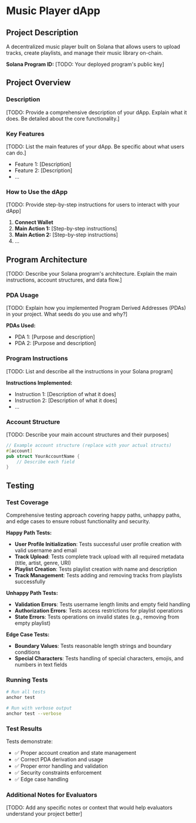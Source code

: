 # Music Player dApp

## Project Description
A decentralized music player built on Solana that allows users to upload tracks, create playlists, and manage their music library on-chain.

**Solana Program ID:** [TODO: Your deployed program's public key]

## Project Overview

### Description
[TODO: Provide a comprehensive description of your dApp. Explain what it does. Be detailed about the core functionality.]

### Key Features
[TODO: List the main features of your dApp. Be specific about what users can do.]

- Feature 1: [Description]
- Feature 2: [Description]
- ...
  
### How to Use the dApp
[TODO: Provide step-by-step instructions for users to interact with your dApp]

1. **Connect Wallet**
2. **Main Action 1:** [Step-by-step instructions]
3. **Main Action 2:** [Step-by-step instructions]
4. ...

## Program Architecture
[TODO: Describe your Solana program's architecture. Explain the main instructions, account structures, and data flow.]

### PDA Usage
[TODO: Explain how you implemented Program Derived Addresses (PDAs) in your project. What seeds do you use and why?]

**PDAs Used:**
- PDA 1: [Purpose and description]
- PDA 2: [Purpose and description]

### Program Instructions
[TODO: List and describe all the instructions in your Solana program]

**Instructions Implemented:**
- Instruction 1: [Description of what it does]
- Instruction 2: [Description of what it does]
- ...

### Account Structure
[TODO: Describe your main account structures and their purposes]

```rust
// Example account structure (replace with your actual structs)
#[account]
pub struct YourAccountName {
    // Describe each field
}
```

## Testing

### Test Coverage
Comprehensive testing approach covering happy paths, unhappy paths, and edge cases to ensure robust functionality and security.

**Happy Path Tests:**
- **User Profile Initialization**: Tests successful user profile creation with valid username and email
- **Track Upload**: Tests complete track upload with all required metadata (title, artist, genre, URI)
- **Playlist Creation**: Tests playlist creation with name and description
- **Track Management**: Tests adding and removing tracks from playlists successfully

**Unhappy Path Tests:**
- **Validation Errors**: Tests username length limits and empty field handling
- **Authorization Errors**: Tests access restrictions for playlist operations
- **State Errors**: Tests operations on invalid states (e.g., removing from empty playlist)

**Edge Case Tests:**
- **Boundary Values**: Tests reasonable length strings and boundary conditions
- **Special Characters**: Tests handling of special characters, emojis, and numbers in text fields

### Running Tests
```bash
# Run all tests
anchor test

# Run with verbose output
anchor test --verbose
```

### Test Results
Tests demonstrate:
- ✅ Proper account creation and state management
- ✅ Correct PDA derivation and usage
- ✅ Proper error handling and validation
- ✅ Security constraints enforcement
- ✅ Edge case handling

### Additional Notes for Evaluators

[TODO: Add any specific notes or context that would help evaluators understand your project better]